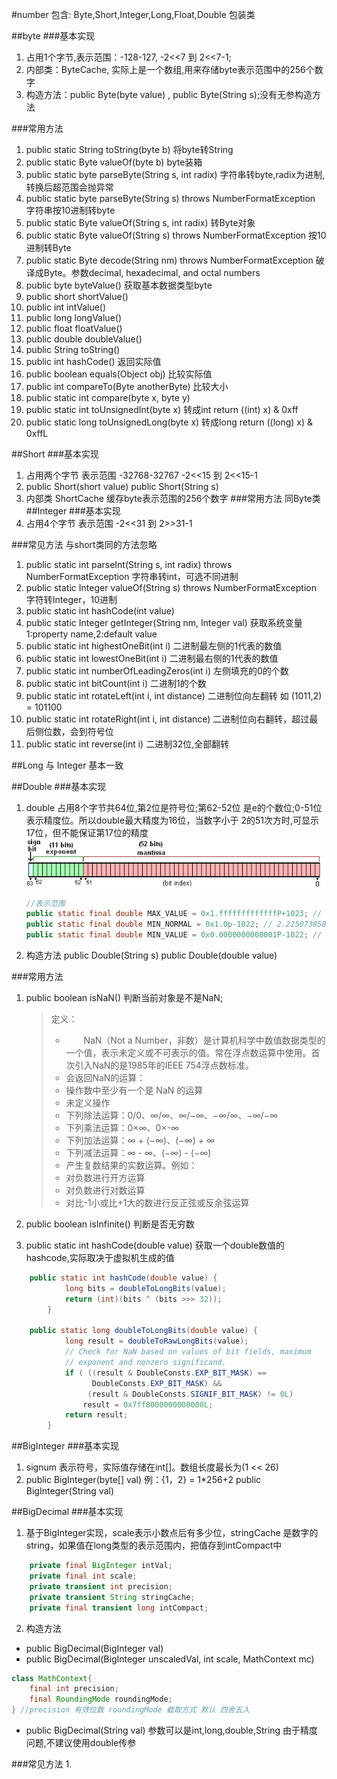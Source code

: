 #number 
包含: Byte,Short,Integer,Long,Float,Double 包装类

##byte
###基本实现
1. 占用1个字节,表示范围：-128-127, -2<<7 到 2<<7-1;
2. 内部类：ByteCache, 实际上是一个数组,用来存储byte表示范围中的256个数字
3. 构造方法：public Byte(byte value) , public Byte(String s);没有无参构造方法

###常用方法
1. public static String toString(byte b) 将byte转String
2. public static Byte valueOf(byte b) byte装箱
3. public static byte parseByte(String s, int radix) 字符串转byte,radix为进制,转换后超范围会抛异常
4. public static byte parseByte(String s) throws NumberFormatException  字符串按10进制转byte
5. public static Byte valueOf(String s, int radix) 转Byte对象
6. public static Byte valueOf(String s) throws NumberFormatException 按10进制转Byte
7. public static Byte decode(String nm) throws NumberFormatException 破译成Byte。参数decimal, hexadecimal, and octal numbers
8. public byte byteValue() 获取基本数据类型byte
9. public short shortValue()
10. public int intValue()
11. public long longValue()
12. public float floatValue()
13. public double doubleValue()
14. public String toString()
15. public int hashCode() 返回实际值
16. public boolean equals(Object obj) 比较实际值
17. public int compareTo(Byte anotherByte) 比较大小
18. public static int compare(byte x, byte y)
19. public static int toUnsignedInt(byte x) 转成int return ((int) x) & 0xff
20. public static long toUnsignedLong(byte x) 转成long return ((long) x) & 0xffL

##Short
###基本实现
1. 占用两个字节 表示范围 -32768-32767 -2<<15 到 2<<15-1
2. public Short(short value) public Short(String s)
3. 内部类 ShortCache 缓存byte表示范围的256个数字
###常用方法
同Byte类
##Integer
###基本实现
1. 占用4个字节 表示范围 -2<<31 到 2>>31-1

###常见方法 与short类同的方法忽略
1. public static int parseInt(String s, int radix) throws NumberFormatException 字符串转int，可选不同进制
2. public static Integer valueOf(String s) throws NumberFormatException 字符转Integer，10进制
3. public static int hashCode(int value)
4. public static Integer getInteger(String nm, Integer val) 获取系统变量 1:property name,2:default value
5. public static int highestOneBit(int i) 二进制最左侧的1代表的数值
6. public static int lowestOneBit(int i) 二进制最右侧的1代表的数值
7. public static int numberOfLeadingZeros(int i) 左侧填充的0的个数
8. public static int bitCount(int i) 二进制1的个数
9. public static int rotateLeft(int i, int distance) 二进制位向左翻转 如 (1011,2) = 101100
10. public static int rotateRight(int i, int distance) 二进制位向右翻转，超过最后侧位数，会到符号位
11. public static int reverse(int i) 二进制32位,全部翻转

##Long 与 Integer 基本一致

##Double
###基本实现
1. double 占用8个字节共64位,第2位是符号位;第62-52位 是e的个数位;0-51位表示精度位。所以double最大精度为16位，当数字小于
    2的51次方时,可显示17位，但不能保证第17位的精度
![double1](General_double_precision_float.png "") 
    ```java
    //表示范围
    public static final double MAX_VALUE = 0x1.fffffffffffffP+1023; // 1.7976931348623157e+308
    public static final double MIN_NORMAL = 0x1.0p-1022; // 2.2250738585072014E-308
    public static final double MIN_VALUE = 0x0.0000000000001P-1022; // 4.9e-324

    ```

2. 构造方法
public Double(String s)
public Double(double value)

###常用方法
1. public boolean isNaN() 判断当前对象是不是NaN;
   > 定义：　　
   > -  　　NaN（Not a Number，非数）是计算机科学中数值数据类型的一个值，表示未定义或不可表示的值。常在浮点数运算中使用。首次引入NaN的是1985年的IEEE 754浮点数标准。
   > -  会返回NaN的运算：
   > -  操作数中至少有一个是 NaN 的运算
   > -  未定义操作
   > - 下列除法运算：0/0、∞/∞、∞/−∞、−∞/∞、−∞/−∞
   > - 下列乘法运算：0×∞、0×-∞
   > - 下列加法运算：∞ + (−∞)、(−∞) + ∞
   > - 下列减法运算：∞ - ∞、(−∞) - (−∞)
   > - 产生复数结果的实数运算。例如：
   > - 对负数进行开方运算
   > - 对负数进行对数运算
   > - 对比-1小或比+1大的数进行反正弦或反余弦运算

2. public boolean isInfinite() 判断是否无穷数
3. public static int hashCode(double value) 获取一个double数值的hashcode,实际取决于虚拟机生成的值
```java
    public static int hashCode(double value) {
            long bits = doubleToLongBits(value);
            return (int)(bits ^ (bits >>> 32));
        }
        
    public static long doubleToLongBits(double value) {
            long result = doubleToRawLongBits(value);
            // Check for NaN based on values of bit fields, maximum
            // exponent and nonzero significand.
            if ( ((result & DoubleConsts.EXP_BIT_MASK) ==
                  DoubleConsts.EXP_BIT_MASK) &&
                 (result & DoubleConsts.SIGNIF_BIT_MASK) != 0L)
                result = 0x7ff8000000000000L;
            return result;
        }
```

##BigInteger
###基本实现
1. signum 表示符号，实际值存储在int[]。数组长度最长为(1 << 26)
2. public BigInteger(byte[] val) 例：{1，2} = 1*256+2
   public BigInteger(String val)
   

##BigDecimal
###基本实现
1. 基于BigInteger实现，scale表示小数点后有多少位，stringCache 是数字的string，如果值在long类型的表示范围内，把值存到intCompact中
```java
    private final BigInteger intVal;
    private final int scale; 
    private transient int precision;
    private transient String stringCache;
    private final transient long intCompact;
```
2. 构造方法
 - public BigDecimal(BigInteger val)
 - public BigDecimal(BigInteger unscaledVal, int scale, MathContext mc) 
```java
class MathContext{   
    final int precision; 
    final RoundingMode roundingMode;
} //precision 有效位数 roundingMode 截取方式 默认 四舍五入
```
 - public BigDecimal(String val) 参数可以是int,long,double,String 由于精度问题,不建议使用double传参

###常见方法
1. 
